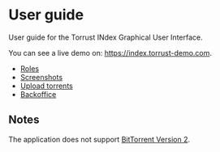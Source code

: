 # User guide

User guide for the Torrust INdex Graphical User Interface.

You can see a live demo on: <https://index.torrust-demo.com>.

- [Roles](./roles.md)
- [Screenshots](./screenshots.md)
- [Upload torrents](./upload/upload_torrents.md)
- [Backoffice](./backoffice.md)

## Notes

The application does not support [BitTorrent Version 2][BEP_52].

[BEP_52]: https://www.bittorrent.org/beps/bep_0052.html
